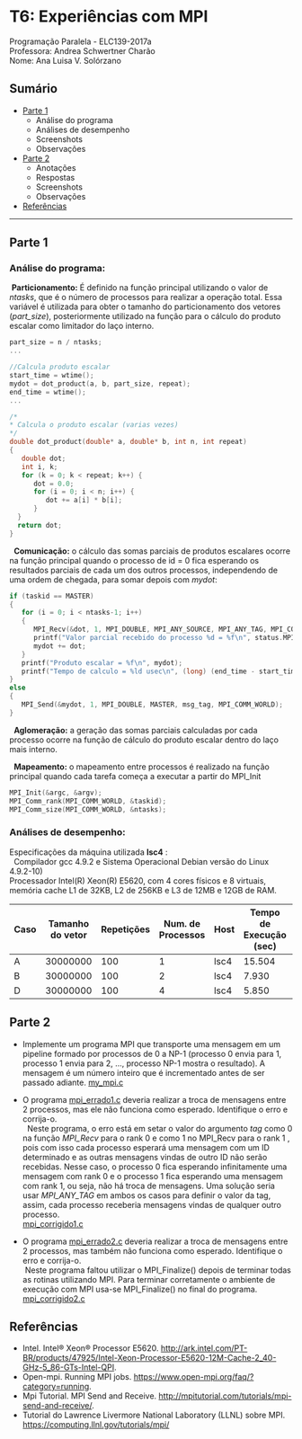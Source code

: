 # T6: Experiências com MPI
Programação Paralela - ELC139-2017a\
Professora: Andrea Schwertner Charão\
Nome: Ana Luisa V. Solórzano

## Sumário

  * [Parte 1](#parte-1)
    * Análise do programa
    * Análises de desempenho 
    * Screenshots
    * Observações
  * [Parte 2](#parte-2)
    * Anotações
    * Respostas
    * Screenshots
    * Observações
  * [Referências](#referências)
  
  ----
  ## Parte 1 
   ### Análise do programa:
  **Particionamento:** É definido na função principal  utilizando o valor de *ntasks*, que é o número de processos para realizar a operação total. Essa variável é utilizada para obter o tamanho do particionamento dos vetores (*part_size*), posteriormente utilizado na função para o cálculo do produto escalar como limitador do laço interno.
  
   ``` C
   part_size = n / ntasks;
   ...
   
   //Calcula produto escalar
   start_time = wtime();
   mydot = dot_product(a, b, part_size, repeat);
   end_time = wtime();
   ...
   
   /*
   * Calcula o produto escalar (varias vezes)
   */  
   double dot_product(double* a, double* b, int n, int repeat)
   {
      double dot;
      int i, k;
      for (k = 0; k < repeat; k++) {
         dot = 0.0;
         for (i = 0; i < n; i++) {
            dot += a[i] * b[i];
         }
     }
     return dot;
  }
  ```
   
   **Comunicação:** o cálculo das somas parciais de produtos escalares ocorre na função principal quando o processo de id = 0 fica esperando os resultados parciais de cada um dos outros processos, independendo de uma ordem de chegada, para somar depois com *mydot*:
   ``` C
   if (taskid == MASTER)
   {
      for (i = 0; i < ntasks-1; i++)
      {
         MPI_Recv(&dot, 1, MPI_DOUBLE, MPI_ANY_SOURCE, MPI_ANY_TAG, MPI_COMM_WORLD, &status);
         printf("Valor parcial recebido do processo %d = %f\n", status.MPI_SOURCE, dot);
         mydot += dot;
      }
      printf("Produto escalar = %f\n", mydot);
      printf("Tempo de calculo = %ld usec\n", (long) (end_time - start_time));      
   }
   else
   {
      MPI_Send(&mydot, 1, MPI_DOUBLE, MASTER, msg_tag, MPI_COMM_WORLD);
   }
   ```
   **Aglomeração:** a geração das somas parciais calculadas por cada processo ocorre na função de cálculo do produto escalar dentro do laço mais interno.
   
   **Mapeamento:** o mapeamento entre processos é realizado na função principal quando cada tarefa começa a executar a partir do MPI_Init
   ``` C
   MPI_Init(&argc, &argv);
   MPI_Comm_rank(MPI_COMM_WORLD, &taskid);
   MPI_Comm_size(MPI_COMM_WORLD, &ntasks);
   ```
   
   ### Análises de desempenho:
   Especificações da máquina utilizada **lsc4** :\
   Compilador gcc 4.9.2 e Sistema Operacional Debian versão do Linux 4.9.2-10)\
   Processador Intel(R) Xeon(R) E5620, com 4 cores físicos e 8 virtuais, memória cache L1 de 32KB, L2 de 256KB e L3 de 12MB e 12GB de RAM.
   
   | Caso | Tamanho do vetor | Repetições | Num. de Processos | Host | Tempo de Execução (sec) | Speedup |
   | ---- | ---------------- | ---------- | ----------------- | ---- | ----------------------- | ------- |
   | A    | 30000000 | 100 | 1 | lsc4| 15.504 | - |
   | B    | 30000000 | 100 | 2 | lsc4| 7.930 | 1.955 |
   | D    | 30000000 | 100 | 4 | lsc4| 5.850 | 2.650 |
   
   ## Parte 2
   
   + Implemente um programa MPI que transporte uma mensagem em um pipeline formado por processos de 0 a NP-1 (processo 0 envia para 1, processo 1 envia para 2, ..., processo NP-1 mostra o resultado). A mensagem é um número inteiro que é incrementado antes de ser passado adiante.
   [my_mpi.c](my_mpi.c)
   
+ O programa [mpi_errado1.c](mpi_errado1.c) deveria realizar a troca de mensagens entre 2 processos, mas ele não funciona como esperado. Identifique o erro e corrija-o.\
   Neste programa, o erro está em setar o valor do argumento *tag* como 0 na função *MPI_Recv* para o rank 0 e como 1 no MPI_Recv para o rank 1 , pois com isso cada processo esperará uma mensagem com um ID determinado e as outras mensagens vindas de outro ID não serão recebidas. Nesse caso, o processo 0 fica esperando infinitamente uma mensagem com rank 0 e o processo 1 fica esperando uma mensagem com rank 1, ou seja, não há troca de mensagens. Uma solução seria usar *MPI_ANY_TAG* em ambos os casos para definir o valor da tag, assim, cada processo receberia mensagens vindas de qualquer outro processo.\
   [mpi_corrigido1.c](mpi_corrigido1.c)


+ O programa [mpi_errado2.c](mpi_errado2.c) deveria realizar a troca de mensagens entre 2 processos, mas também não funciona como esperado. Identifique o erro e corrija-o.\
  Neste programa faltou utilizar o MPI_Finalize() depois de terminar todas as rotinas utilizando MPI. Para terminar corretamente o ambiente de execução com MPI usa-se MPI_Finalize() no final do programa.\
  [mpi_corrigido2.c](mpi_corrigido2.c)
  
 ## Referências
 * Intel. Intel® Xeon® Processor E5620. http://ark.intel.com/PT-BR/products/47925/Intel-Xeon-Processor-E5620-12M-Cache-2_40-GHz-5_86-GTs-Intel-QPI.
 * Open-mpi. Running MPI jobs. https://www.open-mpi.org/faq/?category=running.
 * Mpi Tutorial. MPI Send and Receive. http://mpitutorial.com/tutorials/mpi-send-and-receive/.
 * Tutorial do Lawrence Livermore National Laboratory (LLNL) sobre MPI. https://computing.llnl.gov/tutorials/mpi/

